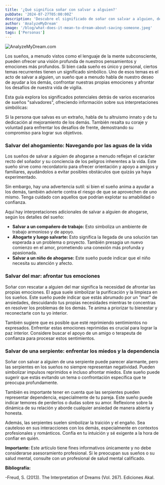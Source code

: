 ```yaml
---
title: '¿Qué significa soñar con salvar a alguien?'
pubDate: '2024-07-27T05:00:00Z'
description: 'Descubre el significado de soñar con salvar a alguien, desde salvarlo de la muerte hasta rescatarlo de una serpiente.'
author: 'AnalyzeMyDream'
image: '/blog/what-does-it-mean-to-dream-about-saving-someone.jpeg'
tags: ['Personas']
---
```


![AnalyzeMyDream.com](/blog/what-does-it-mean-to-dream-about-saving-someone.jpeg)


Los sueños, a menudo vistos como el lenguaje de la mente subconsciente, pueden ofrecer una visión profunda de nuestros pensamientos y emociones más profundos. Si bien cada sueño es único y personal, ciertos temas recurrentes tienen un significado simbólico. Uno de esos temas es el acto de salvar a alguien, un sueño que a menudo habla de nuestro deseo de ayudar a los demás, confrontar nuestras propias emociones y afrontar los desafíos de nuestra vida de vigilia. 

Esta guía explora los significados potenciales detrás de varios escenarios de sueños "salvadores", ofreciendo información sobre sus interpretaciones simbólicas:



Si la persona que salvas es un extraño, habla de tu altruismo innato y de tu dedicación al mejoramiento de los demás. También resalta su coraje y voluntad para enfrentar los desafíos de frente, demostrando su compromiso para lograr sus objetivos. 

### Salvar del ahogamiento: Navegando por las aguas de la vida

Los sueños de salvar a alguien de ahogarse a menudo reflejan el carácter recto del soñador y su conciencia de los peligros inherentes a la vida. Este sueño sirve como recordatorio para ofrecer orientación y apoyo a amigos y familiares, ayudándolos a evitar posibles obstáculos que quizás ya haya experimentado.

Sin embargo, hay una advertencia sutil: si bien el sueño anima a ayudar a los demás, también advierte contra el riesgo de que se aprovechen de uno mismo. Tenga cuidado con aquellos que podrían explotar su amabilidad o confianza. 

Aquí hay interpretaciones adicionales de salvar a alguien de ahogarse, según los detalles del sueño:

- **Salvar a un compañero de trabajo:** Esto simboliza un ambiente de trabajo armonioso y de apoyo.
- **Ahogarte y luego salvarte:** Esto significa la llegada de una solución tan esperada a un problema o proyecto. También presagia un nuevo comienzo en el amor, prometiendo una conexión más profunda y apasionada.
- **Salvar a un niño de ahogarse:** Este sueño puede indicar que el niño necesita su atención y afecto.

### Salvar del mar: afrontar tus emociones

Soñar con rescatar a alguien del mar significa la necesidad de afrontar las propias emociones. El agua suele simbolizar la purificación y la limpieza en los sueños. Este sueño puede indicar que estás abrumado por un "mar" de ansiedades, descuidando tus propias necesidades mientras te concentras en resolver los problemas de los demás. Te anima a priorizar tu bienestar y reconectarte con tu yo interior.

También sugiere que es posible que esté reprimiendo sentimientos no expresados. Enfrentar estas emociones reprimidas es crucial para lograr la paz interior. Considere buscar el apoyo de un amigo o terapeuta de confianza para procesar estos sentimientos.

### Salvar de una serpiente: enfrentar los miedos y la dependencia

Soñar con salvar a alguien de una serpiente puede parecer alarmante, pero las serpientes en los sueños no siempre representan negatividad. Pueden simbolizar impulsos reprimidos e incluso afrontar miedos. Este sueño puede sugerir que estás evitando un tema o confrontación específica que te preocupa profundamente.

También es importante tener en cuenta que las serpientes pueden representar dependencia, especialmente de tu pareja. Este sueño puede indicar temores de perderlos o dudas sobre su amor. Reflexione sobre la dinámica de su relación y aborde cualquier ansiedad de manera abierta y honesta.

Además, las serpientes suelen simbolizar la traición y el engaño. Sea cauteloso en sus interacciones con los demás, especialmente en contextos profesionales y románticos. Confía en tu intuición y sé exigente a la hora de confiar en quién.

**Importante:** Este artículo tiene fines informativos únicamente y no debe considerarse asesoramiento profesional. Si le preocupan sus sueños o su salud mental, consulte con un profesional de salud mental calificado.

**Bibliografía:**

-Freud, S. (2013). The Interpretation of Dreams (Vol. 267). Ediciones Akal.
